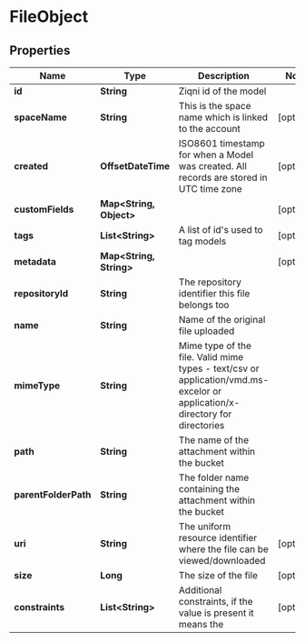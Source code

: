 

# FileObject


## Properties

Name | Type | Description | Notes
------------ | ------------- | ------------- | -------------
**id** | **String** | Ziqni id of the model | 
**spaceName** | **String** | This is the space name which is linked to the account |  [optional]
**created** | **OffsetDateTime** | ISO8601 timestamp for when a Model was created. All records are stored in UTC time zone |  [optional]
**customFields** | **Map&lt;String, Object&gt;** |  |  [optional]
**tags** | **List&lt;String&gt;** | A list of id&#39;s used to tag models |  [optional]
**metadata** | **Map&lt;String, String&gt;** |  |  [optional]
**repositoryId** | **String** | The repository identifier this file belongs too | 
**name** | **String** | Name of the original file uploaded | 
**mimeType** | **String** | Mime type of the file. Valid mime types - text/csv or application/vmd.ms-excelor or application/x-directory for directories | 
**path** | **String** | The name of the attachment within the bucket | 
**parentFolderPath** | **String** | The folder name containing the attachment within the bucket | 
**uri** | **String** | The uniform resource identifier where the file can be viewed/downloaded |  [optional]
**size** | **Long** | The size of the file |  [optional]
**constraints** | **List&lt;String&gt;** | Additional constraints, if the value is present it means the |  [optional]



